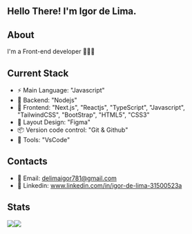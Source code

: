 ## Hello There! I'm Igor de Lima.

## About
I'm a Front-end developer 🧑🏻‍💻
## Current Stack
- ⚡️ Main Language: "Javascript"
- 📡 Backend: "Nodejs"
- 🎉 Frontend: "Next.js", "Reactjs", "TypeScript", "Javascript", "TailwindCSS", "BootStrap", "HTML5", "CSS3"
- 🎨 Layout Design: "Figma"
- 📦️ Version code control: "Git & Github"
- 🔧 Tools: "VsCode"
## Contacts
 - 📧 Email: delimaigor781@gmail.com
 - 👤 Linkedin: www.linkedin.com/in/igor-de-lima-31500523a

## Stats
<div style="display: flex">
  <picture>
  <source
    srcset="https://github-readme-stats.vercel.app/api?username=Igor-de-Lima52&show_icons=true&theme=dark&title_color=1E90FF&icon_color=1E90FF&border_color=696969"
     media="(prefers-color-scheme: dark)"
  />
  <source
    srcset="https://github-readme-stats.vercel.app/api?username=Igor-de-Lima52&show_icons=true"
    media="(prefers-color-scheme: light), (prefers-color-scheme: no-preference)"
  />
  <img src="https://github-readme-stats.vercel.app/api?username=Igor-deLima52&show_icons=true" />
</picture>
  <img src="https://github-readme-stats.vercel.app/api/top-langs/?username=Igor-de-Lima52&layout=compact&theme=dark&title_color=1E90FF&icon_color=1E90FF&border_color=696969">
</div>
